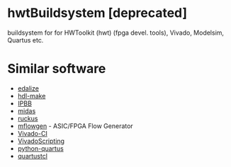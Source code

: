 # hwtBuildsystem [deprecated]
buildsystem for for HWToolkit (hwt) (fpga devel. tools), Vivado, Modelsim, Quartus etc.


# Similar software

* [edalize](https://github.com/olofk/edalize)
* [hdl-make](https://www.ohwr.org/projects/hdl-make)
* [IPBB](https://github.com/ipbus/ipbb)
* [midas](https://github.com/ucb-bar/midas)
* [ruckus](https://github.com/slaclab/ruckus)
* [mflowgen](https://github.com/cornell-brg/mflowgen) - ASIC/FPGA Flow Generator
* [Vivado-CI](https://github.com/Viq111/Vivado-CI)
* [VivadoScripting](https://github.com/paulscherrerinstitute/VivadoScripting)
* [python-quartus](https://github.com/CatherineH/python-quartus)
* [quartustcl](https://github.com/agrif/quartustcl)